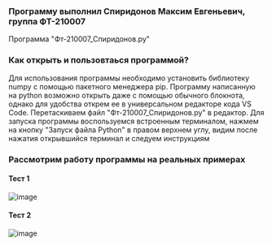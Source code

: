 ### Программу выполнил Спиридонов Максим Евгеньевич, группа ФТ-210007

Программа "Фт-210007_Спиридонов.py"
### Как открыть и пользовтаься программой? 
Для использования программы необходимо установить библиотеку numpy с помощью пакетного менеджера pip.
Программу написанную на python возможно открыть даже с помощью обычного блокнота, однако для удобства открем ее в универсальном редакторе кода VS Code. Перетаскиваем файл "Фт-210007_Спиридонов.py" в редактор. Для запуска программы воспользуемся встроенным терминалом, нажмем на кнопку "Запуск файла Python" в правом верхнем углу, видим после нажатия открывшийся терминал и следуем инструкциям

### Рассмотрим работу программы на реальных примерах
#### Тест 1
![image](https://user-images.githubusercontent.com/53860694/196975865-b6d030f4-6c64-4589-9746-b651186ed9cc.png)
#### Тест 2
![image](https://user-images.githubusercontent.com/53860694/196975411-c1ab8c3d-7676-466e-9241-f684636bad8a.png)
